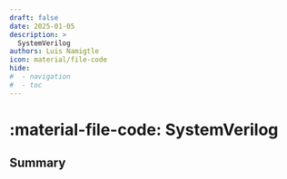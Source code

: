 ```yaml
---
draft: false
date: 2025-01-05
description: >
  SystemVerilog
authors: Luis Namigtle
icon: material/file-code
hide: 
#  - navigation
#  - toc
---
```


# :material-file-code: SystemVerilog

## Summary
